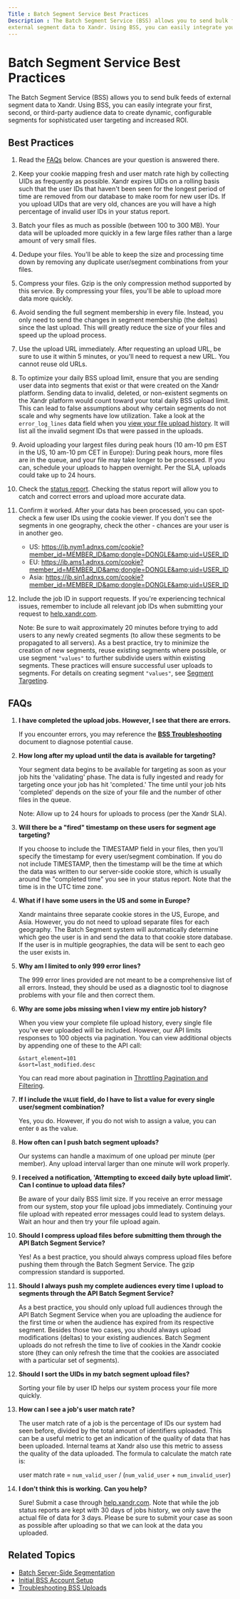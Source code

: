 ```yaml
---
Title : Batch Segment Service Best Practices 
Description : The Batch Segment Service (BSS) allows you to send bulk feeds of
external segment data to Xandr. Using BSS, you can easily integrate your
---
```



# Batch Segment Service Best Practices 



The Batch Segment Service (BSS) allows you to send bulk feeds of
external segment data to Xandr. Using BSS, you can easily integrate your
first, second, or third-party audience data to create dynamic,
configurable segments for sophisticated user targeting and increased
ROI.



## Best Practices

1.  Read the <a
    href="batch-segment-service-best-practices.html#ID-0000aa7f__ID-0000aab7"
    class="xref">FAQs</a> below. Chances are your question is answered
    there.
2.  Keep your cookie mapping fresh and user match rate high by
    collecting UIDs as frequently as possible. Xandr expires UIDs on a
    rolling basis such that the user IDs that haven't been seen for the
    longest period of time are removed from our database to make room
    for new user IDs. If you upload UIDs that are very old, chances are
    you will have a high percentage of invalid user IDs in your status
    report.
3.  Batch your files as much as possible (between 100 to 300 MB). Your
    data will be uploaded more quickly in a few large files rather than
    a large amount of very small files.
4.  Dedupe your files. You'll be able to keep the size and processing
    time down by removing any duplicate user/segment combinations from
    your files.
5.  Compress your files. Gzip is the only compression method supported
    by this service. By compressing your files, you'll be able to upload
    more data more quickly.
6.  Avoid sending the full segment membership in every file. Instead,
    you only need to send the changes in segment membership (the deltas)
    since the last upload. This will greatly reduce the size of your
    files and speed up the upload process.
7.  Use the upload URL immediately. After requesting an upload URL, be
    sure to use it within 5 minutes, or you'll need to request a new
    URL. You cannot reuse old URLs.
8.  To optimize your daily BSS upload limit, ensure that you are sending
    user data into segments that exist or that were created on the Xandr
    platform. Sending data to invalid, deleted, or non-existent segments
    on the Xandr platform would count toward your total daily BSS upload
    limit. This can lead to false assumptions about why certain segments
    do not scale and why segments have low utilization. Take a look at
    the `error_log_lines` data field when you <a
    href="https://docs.xandr.com/bundle/xandr-bidders/page/troubleshooting-bss-uploads.html#d3565e232"
    class="xref" target="_blank">view your file upload history</a>. It
    will list all the invalid segment IDs that were passed in the
    uploads.
9.  Avoid uploading your largest files during peak hours (10 am-10 pm
    EST in the US, 10 am-10 pm CET in Europe): During peak hours, more
    files are in the queue, and your file may take longer to be
    processed. If you can, schedule your uploads to happen overnight.
    Per the SLA, uploads could take up to 24 hours.
10. Check the <a
    href="https://docs.xandr.com/bundle/xandr-bidders/page/uploading-segment-data-using-bss.html#d39047e221"
    class="xref" target="_blank">status report</a>. Checking the status
    report will allow you to catch and correct errors and upload more
    accurate data.
11. Confirm it worked. After your data has been processed, you can
    spot-check a few user IDs using the cookie viewer. If you don't see
    the segments in one geography, check the other - chances are your
    user is in another geo.
    - US: <a
      href="https://ib.nym1.adnxs.com/cookie?member_id=MEMBER_ID&amp;dongle=DONGLE&amp;uid=USER_ID"
      class="xref"
      target="_blank">https://ib.nym1.adnxs.com/cookie?member_id=MEMBER_ID&amp;dongle=DONGLE&amp;uid=USER_ID</a>
    - EU: <a
      href="https://ib.ams1.adnxs.com/cookie?member_id=MEMBER_ID&amp;dongle=DONGLE&amp;uid=USER_ID"
      class="xref"
      target="_blank">https://ib.ams1.adnxs.com/cookie?member_id=MEMBER_ID&amp;dongle=DONGLE&amp;uid=USER_ID</a>
    - Asia: <a
      href="https://ib.sin1.adnxs.com/cookie?member_id=MEMBER_ID&amp;dongle=DONGLE&amp;uid=USER_ID"
      class="xref"
      target="_blank">https://ib.sin1.adnxs.com/cookie?member_id=MEMBER_ID&amp;dongle=DONGLE&amp;uid=USER_ID</a>
12. Include the job ID in support requests. If you're experiencing
    technical issues, remember to include all relevant job IDs when
    submitting your request to
    <a href="http://help.xandr.com/" class="xref"
    target="_blank">help.xandr.com</a>.
    <div id="ID-0000aa7f__note_jmk_ctx_5wb" 

    Note: Be sure to wait approximately
    20 minutes before trying to add users to any newly created segments
    (to allow these segments to be propagated to all servers). As a best
    practice, try to minimize the creation of new segments, reuse
    existing segments where possible, or use segment `"values"` to
    further subdivide users within existing segments. These practices
    will ensure successful user uploads to segments. For details on
    creating segment `"values"`, see <a
    href="https://docs.xandr.com/bundle/xandr-api/page/profile-service.html"
    class="xref" target="_blank">Segment Targeting</a>.

    



<div id="ID-0000aa7f__ID-0000aab7" >

## FAQs

1.  **I have completed the upload jobs. However, I see that there are
    errors.**

    If you encounter errors, you may reference the **<a
    href="https://docs.xandr.com/bundle/xandr-bidders/page/troubleshooting-bss-uploads.html"
    class="xref" target="_blank">BSS Troubleshooting</a>** document to
    diagnose potential cause.

2.  **How long after my upload until the data is available for
    targeting?**

    Your segment data begins to be available for targeting as soon as
    your job hits the 'validating' phase. The data is fully ingested and
    ready for targeting once your job has hit 'completed.' The time
    until your job hits 'completed' depends on the size of your file and
    the number of other files in the queue.

    <div id="ID-0000aa7f__note_q4g_qvx_5wb" 

    Note: Allow up to 24 hours for
    uploads to process (per the Xandr SLA).

    

3.  **Will there be a "fired" timestamp on these users for segment age
    targeting?**

    If you choose to include the TIMESTAMP field in your files, then
    you'll specify the timestamp for every user/segment combination. If
    you do not include TIMESTAMP, then the timestamp will be the time at
    which the data was written to our server-side cookie store, which is
    usually around the "completed time" you see in your status report.
    Note that the time is in the UTC time zone.

4.  **What if I have some users in the US and some in Europe?**

    Xandr maintains three separate cookie stores in the US, Europe, and
    Asia. However, you do not need to upload separate files for each
    geography. The Batch Segment system will automatically determine
    which geo the user is in and send the data to that cookie store
    database. If the user is in multiple geographies, the data will be
    sent to each geo the user exists in.

5.  **Why am I limited to only 999 error lines?**

    The 999 error lines provided are not meant to be a comprehensive
    list of all errors. Instead, they should be used as a diagnostic
    tool to diagnose problems with your file and then correct them.

6.  **Why are some jobs missing when I view my entire job history?**

    When you view your complete file upload history, every single file
    you've ever uploaded will be included. However, our API limits
    responses to 100 objects via pagination. You can view additional
    objects by appending one of these to the API call:

    ``` pre
    &start_element=101
    &sort=last_modified.desc
    ```

    You can read more about pagination in <a
    href="https://docs.xandr.com/bundle/xandr-api/page/05---throttling-pagination-and-filtering.html"
    class="xref" target="_blank">Throttling Pagination and Filtering</a>.

7.  **If I include the `VALUE` field, do I have to list a value for
    every single user/segment combination?**

    Yes, you do. However, if you do not wish to assign a value, you can
    enter `0` as the value.

8.  **How often can I push batch segment uploads?**

    Our systems can handle a maximum of one upload per minute (per
    member). Any upload interval larger than one minute will work
    properly.

9.  **I received a notification, 'Attempting to exceed daily byte upload
    limit'. Can I continue to upload data files?**

    Be aware of your daily BSS limit size. If you receive an error
    message from our system, stop your file upload jobs immediately.
    Continuing your file upload with repeated error messages could lead
    to system delays. Wait an hour and then try your file upload again.

10. **Should I compress upload files before submitting them through the
    API Batch Segment Service?**

    Yes! As a best practice, you should always compress upload files
    before pushing them through the Batch Segment Service. The gzip
    compression standard is supported.

11. **Should I always push my complete audiences every time I upload to
    segments through the API Batch Segment Service?**

    As a best practice, you should only upload full audiences through
    the API Batch Segment Service when you are uploading the audience
    for the first time or when the audience has expired from its
    respective segment. Besides those two cases, you should always
    upload modifications (deltas) to your existing audiences. Batch
    Segment uploads do not refresh the time to live of cookies in the
    Xandr cookie store (they can only refresh the time that the cookies
    are associated with a particular set of segments).

12. **Should I sort the UIDs in my batch segment upload files?**

    Sorting your file by user ID helps our system process your file more
    quickly.

13. **How can I see a job's user match rate?**

    The user match rate of a job is the percentage of IDs our system had
    seen before, divided by the total amount of identifiers uploaded.
    This can be a useful metric to get an indication of the quality of
    data that has been uploaded. Internal teams at Xandr also use this
    metric to assess the quality of the data uploaded. The formula to
    calculate the match rate is:

    user match rate = `num_valid_user` / (`num_valid_user` +
    `num_invalid_user`)

14. **I don't think this is working. Can you help?**

    Sure! Submit a case through
    <a href="http://help.xandr.com/" class="xref"
    target="_blank">help.xandr.com</a>. Note that while the job status
    reports are kept with 30 days of jobs history, we only save the
    actual file of data for 3 days. Please be sure to submit your case
    as soon as possible after uploading so that we can look at the data
    you uploaded.





## Related Topics

- <a
  href="https://docs.xandr.com/bundle/xandr-bidders/page/batch-server-side-segmentation.html"
  class="xref" target="_blank">Batch Server-Side Segmentation</a>
- <a
  href="https://docs.xandr.com/bundle/xandr-bidders/page/initial-bss-account-setup.html"
  class="xref" target="_blank">Initial BSS Account Setup</a>
- <a
  href="https://docs.xandr.com/bundle/xandr-bidders/page/troubleshooting-bss-uploads.html"
  class="xref" target="_blank">Troubleshooting BSS Uploads</a>






